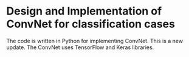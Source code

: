 # Design and Implementation of ConvNet for classification cases
The code is written in Python for implementing ConvNet. This is a new update. The ConvNet uses TensorFlow and Keras libraries.

